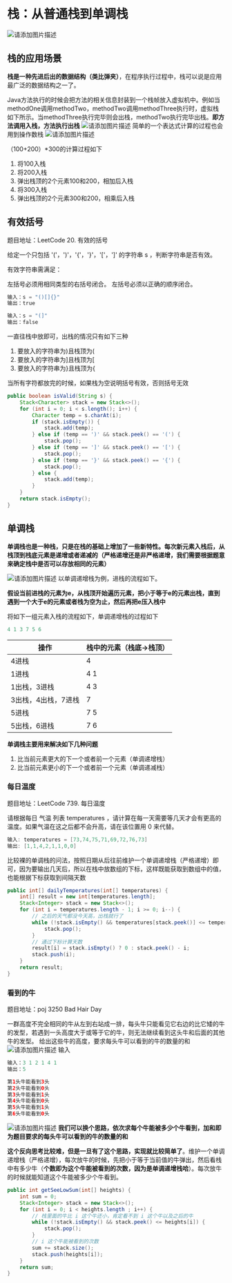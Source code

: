 # 栈：从普通栈到单调栈
![请添加图片描述](https://img-blog.csdnimg.cn/652da80b4ff541e3aa3f7dbe0979ad82.jpg?)
## 栈的应用场景
**栈是一种先进后出的数据结构（类比弹夹）**，在程序执行过程中，栈可以说是应用最广泛的数据结构之一了。

Java方法执行的时候会把方法的相关信息封装到一个栈帧放入虚拟机中。例如当methodOne调用methodTwo，methodTwo调用methodThree执行时，虚拟栈如下所示。当methodThree执行完毕则会出栈，methodTwo执行完毕出栈。**即方法调用入栈，方法执行出栈**
![请添加图片描述](https://img-blog.csdnimg.cn/7c4e33447de34443914baec5bda3702f.png)
简单的一个表达式计算的过程也会用到操作数栈
![请添加图片描述](https://img-blog.csdnimg.cn/c0c5313b51fd44dc9cdbeb3d4ead06dd.png)

（100+200）*300的计算过程如下
1. 将100入栈
2. 将200入栈
3. 弹出栈顶的2个元素100和200，相加后入栈
4. 将300入栈
5. 弹出栈顶的2个元素300和200，相乘后入栈

## 有效括号
题目地址：LeetCode 20. 有效的括号

给定一个只包括 '('，')'，'{'，'}'，'['，']' 的字符串 s ，判断字符串是否有效。

有效字符串需满足：

左括号必须用相同类型的右括号闭合。
左括号必须以正确的顺序闭合。

```java
输入：s = "()[]{}"
输出：true

输入：s = "(]"
输出：false
```
一直往栈中放即可，出栈的情况只有如下三种

1. 要放入的字符串为)且栈顶为(
2. 要放入的字符串为]且栈顶为[
3. 要放入的字符串为}且栈顶为{

当所有字符都放完的时候，如果栈为空说明括号有效，否则括号无效
```java
public boolean isValid(String s) {
    Stack<Character> stack = new Stack<>();
    for (int i = 0; i < s.length(); i++) {
        Character temp = s.charAt(i);
        if (stack.isEmpty()) {
            stack.add(temp);
        } else if (temp == ')' && stack.peek() == '(') {
            stack.pop();
        } else if (temp == ']' && stack.peek() == '[') {
            stack.pop();
        } else if (temp == '}' && stack.peek() == '{') {
            stack.pop();
        } else {
            stack.add(temp);
        }
    }
    return stack.isEmpty();
}
```
## 单调栈
**单调栈也是一种栈，只是在栈的基础上增加了一些新特性。每次新元素入栈后，从栈顶到栈底元素是递增或者递减的（严格递增还是非严格递增，我们需要根据题意来确定栈中是否可以存放相同的元素）**

![请添加图片描述](https://img-blog.csdnimg.cn/56c46b3a038c437ebf4af268ebab9c53.png?)
以单调递增栈为例，进栈的流程如下。

**假设当前进栈的元素为e，从栈顶开始遍历元素，把小于等于e的元素出栈，直到遇到一个大于e的元素或者栈为空为止，然后再把e压入栈中**

将如下一组元素入栈的流程如下，单调递增栈的过程如下

```java
4 1 3 7 5 6 
```

| 操作 | 栈中的元素（栈底->栈顶） |
|--|--|
| 4进栈 | 4 |
| 1进栈 | 4 1 |
| 1出栈，3进栈 | 4 3 |
| 3出栈，4出栈，7进栈 | 7 |
| 5进栈 | 7 5 |
| 5出栈，6进栈 | 7 6 |

**单调栈主要用来解决如下几种问题**

1. 比当前元素更大的下一个或者前一个元素（单调递增栈）
2. 比当前元素更小的下一个或者前一个元素（单调递减栈）

### 每日温度
题目地址：LeetCode 739. 每日温度

请根据每日 气温 列表 temperatures ，请计算在每一天需要等几天才会有更高的温度。如果气温在这之后都不会升高，请在该位置用 0 来代替。

```java
输入: temperatures = [73,74,75,71,69,72,76,73]
输出: [1,1,4,2,1,1,0,0]
```
比较裸的单调栈的问法，按照日期从后往前维护一个单调递增栈（严格递增）即可，因为要输出几天后，所以在栈中放数组的下标，这样既能获取到数组中的值，也能根据下标获取到间隔天数
```java
public int[] dailyTemperatures(int[] temperatures) {
    int[] result = new int[temperatures.length];
    Stack<Integer> stack = new Stack<>();
    for (int i = temperatures.length - 1; i >= 0; i--) {
        // 之后的天气都没今天高，出栈就行了
        while (!stack.isEmpty() && temperatures[stack.peek()] <= temperatures[i]) {
            stack.pop();
        }
        // 通过下标计算天数
        result[i] = stack.isEmpty() ? 0 : stack.peek() - i;
        stack.push(i);
    }
    return result;
}
```

### 看到的牛
题目地址：poj 3250  Bad Hair Day

一群高度不完全相同的牛从左到右站成一排，每头牛只能看见它右边的比它矮的牛的发型，若遇到一头高度大于或等于它的牛，则无法继续看到这头牛和后面的其他牛的发型。
给出这些牛的高度，要求每头牛可以看到的牛的数量的和
![请添加图片描述](https://img-blog.csdnimg.cn/1e22632a7cbb4c6fad0254c02eb44026.png?)
输入

```java
输入：3 1 2 1 4 1
输出：5

第1头牛能看到3头
第2头牛能看到0头
第3头牛能看到1头
第4头牛能看到0头
第5头牛能看到1头
第6头牛能看到0头
```
![请添加图片描述](https://img-blog.csdnimg.cn/e77b81c7aad74ce99f742bf2e0c55b47.png?)
**我们可以换个思路，依次求每个牛能被多少个牛看到，加和即为题目要求的每头牛可以看到的牛的数量的和**

**这个反向思考比较难，但是一旦有了这个思路，实现就比较简单了**。维护一个单调递增栈（严格递增），每次放牛的时候，先把小于等于当前值的牛弹出，然后看栈中有多少牛（**个数即为这个牛能被看到的次数，因为是单调递增栈哈**）。每次放牛的时候就能知道这个牛能被多少个牛看到。
```java
public int getSeeLowSum(int[] heights) {
    int sum = 0;
    Stack<Integer> stack = new Stack<>();
    for (int i = 0; i < heights.length ; i++) {
        // 栈里面的牛比 i 这个牛还小，肯定看不到 i 这个牛以及之后的牛
        while (!stack.isEmpty() && stack.peek() <= heights[i]) {
            stack.pop();
        }
        // i 这个牛能被看到的次数
        sum += stack.size();
        stack.push(heights[i]);
    }
    return sum;
}
```
